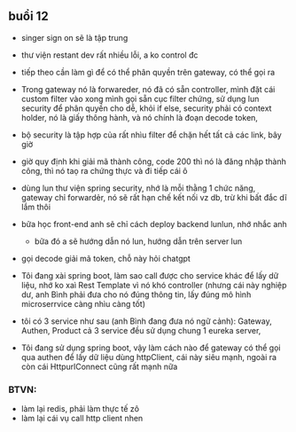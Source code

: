 ## buổi 12

- singer sign on sẽ là tập trung 
- thư viện restant dev rất nhiều lỗi, a ko control đc

- tiếp theo cần làm gì để có thể phân quyền trên gateway, có thể gọi ra

- Trong gateway nó là forwareder, nó đã có sẵn controller, mình đặt cái custom filter vào xong mình gọi sẵn cục filter chứng, sử dụng lun security để phân quyền cho dễ, khỏi if else, security phải có context holder, nó là giấy thông hành, và nó chính là đoạn decode token, 

- bộ security là tập hợp của rất nhìu filter để chặn hết tất cả các link, bây giờ 
- giờ quy định khi giải mã thành công, code 200 thì nó là đăng nhập thành công, thì nó taọ ra chứng thực và đi tiếp cái ô 

- dùng lun thư viện spring security, nhớ là mỗi thằng 1 chức năng, gateway chỉ forwardẻr, nó sẽ rất hạn chế kết nối vz db, trừ khi bất đắc dĩ lắm thôi


- bữa học front-end anh sẽ chỉ cách deploy backend lunlun, nhớ nhắc anh
  - bữa đó a sẽ hướng dẫn nó lun, hướng dẫn trên server lun

- gọi decode giải mã token, chỗ này hỏi chatgpt
- Tôi đang xài spring boot, làm sao call được cho service khác để lấy dữ liệu, nhớ ko xaì Rest Template vì nó khó controller (nhưng cái này nghiệp dư, anh Bình phải đưa cho nó đúng thông tin, lấy đúng mô hình microserrvice càng nhìu càng tốt)

- tôi có 3 service như sau (anh Bình đang đưa nó ngữ cảnh): Gateway, Authen, Product cả 3 service đều sử dụng chung 1 eureka server, 
- Tôi đang sử dụng spring boot, vậy làm cách nào để gateway có thể gọi qua authen để lấy dữ liệu dùng httpClient, cái này siêu mạnh, ngoài ra còn cái HttpurlConnect cũng rất mạnh nữa

###  BTVN:
- làm lại redis, phải làm thực tế zô
- làm lại cái vụ call http client nhen